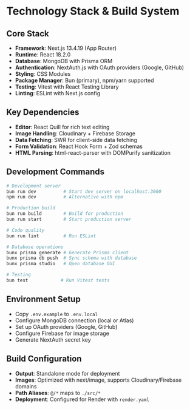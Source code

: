 # Technology Stack & Build System

## Core Stack
- **Framework**: Next.js 13.4.19 (App Router)
- **Runtime**: React 18.2.0
- **Database**: MongoDB with Prisma ORM
- **Authentication**: NextAuth.js with OAuth providers (Google, GitHub)
- **Styling**: CSS Modules
- **Package Manager**: Bun (primary), npm/yarn supported
- **Testing**: Vitest with React Testing Library
- **Linting**: ESLint with Next.js config

## Key Dependencies
- **Editor**: React Quill for rich text editing
- **Image Handling**: Cloudinary + Firebase Storage
- **Data Fetching**: SWR for client-side data fetching
- **Form Validation**: React Hook Form + Zod schemas
- **HTML Parsing**: html-react-parser with DOMPurify sanitization

## Development Commands
```bash
# Development server
bun run dev          # Start dev server on localhost:3000
npm run dev          # Alternative with npm

# Production build
bun run build        # Build for production
bun run start        # Start production server

# Code quality
bun run lint         # Run ESLint

# Database operations
bunx prisma generate # Generate Prisma client
bunx prisma db push  # Sync schema with database
bunx prisma studio   # Open database GUI

# Testing
bun test            # Run Vitest tests
```

## Environment Setup
- Copy `.env.example` to `.env.local`
- Configure MongoDB connection (local or Atlas)
- Set up OAuth providers (Google, GitHub)
- Configure Firebase for image storage
- Generate NextAuth secret key

## Build Configuration
- **Output**: Standalone mode for deployment
- **Images**: Optimized with next/image, supports Cloudinary/Firebase domains
- **Path Aliases**: `@/*` maps to `./src/*`
- **Deployment**: Configured for Render with `render.yaml`